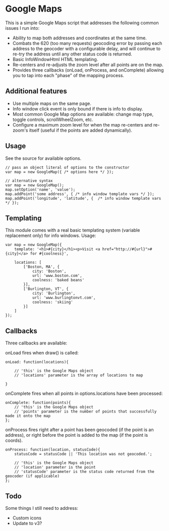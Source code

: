 # Google Maps

This is a simple Google Maps script that addresses the following common issues I run into:

- Ability to map both addresses and coordinates at the same time.
- Combats the 620 (too many requests) geocoding error by passing each address to the geocoder with a configurable delay, and will
continue to re-try the address until any other status code is returned.
- Basic InfoWindowHtml HTML templating.
- Re-centers and re-adjusts the zoom level after all points are on the map.
- Provides three callbacks (onLoad, onProcess, and onComplete) allowing you to tap into each "phase" of the mapping process.

## Additional features

- Use multiple maps on the same page.
- Info window click event is only bound if there is info to display.
- Most common Google Map options are available: change map type, toggle controls, scrollWheelZoom, etc.
- Configure a maximum zoom level for when the map re-centers and re-zoom's itself (useful if the points are added dynamically).

## Usage

See the source for available options.

	// pass an object literal of options to the constructor  
	var map = new GoogleMap({ /* options here */ });
	
	// alternative syntax
	var map = new GoogleMap();
	map.setOption('name', 'value');
	map.addPoint('some address', { /* info window template vars */ });
	map.addPoint('longitude', 'latitude', {  /* info window template vars */ });
	
## Templating

This module comes with a real basic templating system (variable replacement only) for info windows.  Usage:

	var map = new GoogleMap({
		template: '<h1>#{city}</h1><p>Visit <a href="http://#{url}">#{city}</a> for #{coolness}',
		
		locations: [
			['Boston, MA', {
				city: 'Boston',
				url: 'www.boston.com',
				coolness: 'baked beans'
			}],
			['Burlington, VT', {
				city: 'Burlington',
				url: 'www.burlingtonvt.com',
				coolness: 'skiing'
			}]
		]
	});
	
## Callbacks

Three callbacks are available:

onLoad fires when draw() is called:

	onLoad: function(locations){
	
		// 'this' is the Google Maps object
		// 'locations' parameter is the array of locations to map

	}
	
onComplete fires when all points in options.locations have been processed:
	
	onComplete: function(points){ 
		// 'this' is the Google Maps object
		// 'points' parameter is the number of points that successfully made it onto the map
	};

onProcess fires right after a point has been geocoded (if the point is an address), or right before the point is added to the map (if the point is coords).

	onProcess: function(location, statusCode){
		statusCode = statusCode || 'This location was not geocoded.';
	
		// 'this' is the Google Maps object
		// 'location' parameter is the point
		// 'statusCode' parameter is the status code returned from the geocoder (if applicable)
	};
	
## Todo

Some things I still need to address:

- Custom icons
- Update to v3?



